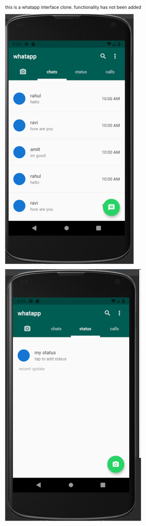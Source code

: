 this is a whatapp interface clone. functionality has not been added


![alt text](https://github.com/amanrock005/whatsapp_clone/blob/master/1.PNG)

![alt text](https://github.com/amanrock005/whatsapp_clone/blob/master/2.PNG)
